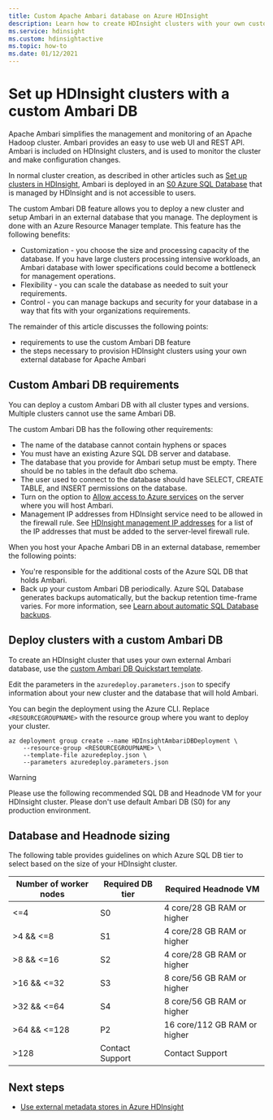 ```yaml
---
title: Custom Apache Ambari database on Azure HDInsight
description: Learn how to create HDInsight clusters with your own custom Apache Ambari database.
ms.service: hdinsight
ms.custom: hdinsightactive
ms.topic: how-to
ms.date: 01/12/2021
---
```

# Set up HDInsight clusters with a custom Ambari DB

Apache Ambari simplifies the management and monitoring of an Apache Hadoop cluster. Ambari provides an easy to use web UI and REST API. Ambari is included on HDInsight clusters, and is used to monitor the cluster and make configuration changes.

In normal cluster creation, as described in other articles such as [Set up clusters in HDInsight](hdinsight-hadoop-provision-linux-clusters.md), Ambari is deployed in an [S0 Azure SQL Database](../azure-sql/database/resource-limits-dtu-single-databases.md#standard-service-tier) that is managed by HDInsight and is not accessible to users.

The custom Ambari DB feature allows you to deploy a new cluster and setup Ambari in an external database that you manage. The deployment is done with an Azure Resource Manager template. This feature has the following benefits:

- Customization - you choose the size and processing capacity of the database. If you have large clusters processing intensive workloads, an Ambari database with lower specifications could become a bottleneck for management operations.
- Flexibility - you can scale the database as needed to suit your requirements.
- Control - you can manage backups and security for your database in a way that fits with your organizations requirements.

The remainder of this article discusses the following points:

- requirements to use the custom Ambari DB feature
- the steps necessary to provision HDInsight clusters using your own external database for Apache Ambari

## Custom Ambari DB requirements

You can deploy a custom Ambari DB with all cluster types and versions. Multiple clusters cannot use the same Ambari DB.

The custom Ambari DB has the following other requirements:

- The name of the database cannot contain hyphens or spaces
- You must have an existing Azure SQL DB server and database.
- The database that you provide for Ambari setup must be empty. There should be no tables in the default dbo schema.
- The user used to connect to the database should have SELECT, CREATE TABLE, and INSERT permissions on the database.
- Turn on the option to [Allow access to Azure services](../azure-sql/database/vnet-service-endpoint-rule-overview.md#azure-portal-steps) on the server where you will host Ambari.
- Management IP addresses from HDInsight service need to be allowed in the firewall rule. See [HDInsight management IP addresses](hdinsight-management-ip-addresses.md) for a list of the IP addresses that must be added to the server-level firewall rule.

When you host your Apache Ambari DB in an external database, remember the following points:

- You're responsible for the additional costs of the Azure SQL DB that holds Ambari.
- Back up your custom Ambari DB periodically. Azure SQL Database generates backups automatically, but the backup retention time-frame varies. For more information, see [Learn about automatic SQL Database backups](../azure-sql/database/automated-backups-overview.md).

## Deploy clusters with a custom Ambari DB

To create an HDInsight cluster that uses your own external Ambari database, use the [custom Ambari DB Quickstart template](https://github.com/Azure/azure-quickstart-templates/tree/master/quickstarts/microsoft.hdinsight/hdinsight-custom-ambari-db).

Edit the parameters in the `azuredeploy.parameters.json` to specify information about your new cluster and the database that will hold Ambari.

You can begin the deployment using the Azure CLI. Replace `<RESOURCEGROUPNAME>` with the resource group where you want to deploy your cluster.

```azurecli
az deployment group create --name HDInsightAmbariDBDeployment \
    --resource-group <RESOURCEGROUPNAME> \
    --template-file azuredeploy.json \
    --parameters azuredeploy.parameters.json
```


> [!WARNING]
> Please use the following recommended SQL DB and Headnode VM for your HDInsight cluster. Please don't use default Ambari DB (S0) for any production environment. 
>


## Database and Headnode sizing 

The following table provides guidelines on which Azure SQL DB tier to select based on the size of your HDInsight cluster.

| Number of worker nodes | Required DB tier | Required Headnode VM |
|---|---|---|
| <=4 | S0 | 4 core/28 GB RAM or higher |
| >4 && <=8 | S1 | 4 core/28 GB RAM or higher |
| >8 && <=16 | S2 | 4 core/28 GB RAM or higher |
| >16 && <=32 | S3 | 8 core/56 GB RAM or higher |
| >32 && <=64 | S4 | 8 core/56 GB RAM or higher |
| >64 && <=128 | P2 | 16 core/112 GB RAM or higher |
| >128 | Contact Support | Contact Support |

## Next steps

- [Use external metadata stores in Azure HDInsight](hdinsight-use-external-metadata-stores.md)
